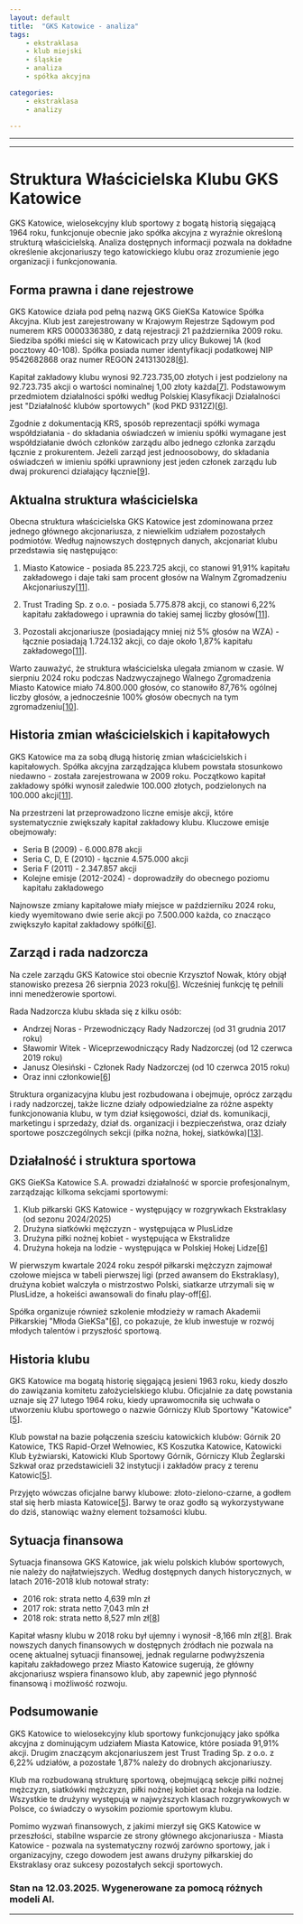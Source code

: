 ```yaml
---
layout: default
title:  "GKS Katowice - analiza"
tags: 
    - ekstraklasa
    - klub miejski
    - śląskie
    - analiza
    - spółka akcyjna

categories:
    - ekstraklasa
    - analizy

---
```


[1]: https://www.biznesradar.pl/akcjonariat/GKS-GIEKSA-KATOWICE  
[2]: https://pl.wikipedia.org/wiki/GKS_Katowice_(hokej_na_lodzie)  
[3]: https://www.gkskatowice.eu/akcjonariat  
[4]: https://pl.wikipedia.org/wiki/GKS_Katowice_(pi%C5%82ka_no%C5%BCna)  
[5]: https://www.gkskatowice.eu/historia  
[6]: https://www.money.pl/gielda/spolki-gpw/plgks0000016,o_firmie.html  
[7]: https://notowania.pb.pl/instrument/PLGKS0000016/gkskat/informacje-spolka  
[8]: https://biznes.pap.pl/company/261  
[9]: https://rejestr.io/krs/336380/gks-gieksa-katowice  
[10]: https://www.bankier.pl/wiadomosc/GKS-GIEKSA-KATOWICE-S-A-Wykaz-akcjonariuszy-posiadajacych-co-najmniej-5-liczby-glosow-na-Nadzwyczajnym-Walnym-Zgromadzeniu-GKS-GieKSa-Katowice-S-A-w-dniu-19-sierpnia-2024-r-8799016.html  
[11]: https://www.bankier.pl/gielda/notowania/new-connect/GKSKAT/akcjonariat  
[12]: https://www.gkskatowice.eu/dla-akcjonariusza  
[13]: https://bip.gkskatowice.eu/assets/files/struktura_organizacyjna_gks_17_09_2020.pdf  
[14]: https://www.stockwatch.pl/gpw/gkskat,akcjonariat,wycena.aspx  
[15]: https://www.gkskatowice.eu/uploads/assets/files/List%20Prezesa%20+%20Sprawozdanie%20Zarz%C4%85du.pdf  
[16]: https://newconnect.pl/spolka?isin=PLGKS0000016  
[17]: https://www.gkskatowice.eu/ludzie-gieksy  
[18]: https://dziennikzachodni.pl/rafal-musiol-dlaczego-radni-katowic-milcza-po-wywiadzie-prezesa-gks-kto-jest-wlascicielem-miejskich-klubow/ar/c2-17698565  
[19]: https://www.sportmarketing.pl/wywiady/75036/prezes-gks-katowice-mozemy-kiedys-zagrac-w-lidze-mistrzow-wywiad/  
[20]: https://www.gkskatowice.eu/klub-biznesu  
[21]: https://stooq.pl/q/h/?s=gks&o=9  
[22]: https://stooq.pl/q/?s=gks  

---
---

# Struktura Właścicielska Klubu GKS Katowice

GKS Katowice, wielosekcyjny klub sportowy z bogatą historią sięgającą 1964 roku, funkcjonuje obecnie jako spółka akcyjna z wyraźnie określoną strukturą właścicielską. Analiza dostępnych informacji pozwala na dokładne określenie akcjonariuszy tego katowickiego klubu oraz zrozumienie jego organizacji i funkcjonowania.

## Forma prawna i dane rejestrowe

GKS Katowice działa pod pełną nazwą GKS GieKSa Katowice Spółka Akcyjna. Klub jest zarejestrowany w Krajowym Rejestrze Sądowym pod numerem KRS 0000336380, z datą rejestracji 21 października 2009 roku. Siedziba spółki mieści się w Katowicach przy ulicy Bukowej 1A (kod pocztowy 40-108). Spółka posiada numer identyfikacji podatkowej NIP 9542682868 oraz numer REGON 241313028\[[6]\].

Kapitał zakładowy klubu wynosi 92.723.735,00 złotych i jest podzielony na 92.723.735 akcji o wartości nominalnej 1,00 złoty każda\[[7]\]. Podstawowym przedmiotem działalności spółki według Polskiej Klasyfikacji Działalności jest "Działalność klubów sportowych" (kod PKD 9312Z)\[[6]\].

Zgodnie z dokumentacją KRS, sposób reprezentacji spółki wymaga współdziałania - do składania oświadczeń w imieniu spółki wymagane jest współdziałanie dwóch członków zarządu albo jednego członka zarządu łącznie z prokurentem. Jeżeli zarząd jest jednoosobowy, do składania oświadczeń w imieniu spółki uprawniony jest jeden członek zarządu lub dwaj prokurenci działający łącznie\[[9]\].

## Aktualna struktura właścicielska

Obecna struktura właścicielska GKS Katowice jest zdominowana przez jednego głównego akcjonariusza, z niewielkim udziałem pozostałych podmiotów. Według najnowszych dostępnych danych, akcjonariat klubu przedstawia się następująco:

1. Miasto Katowice - posiada 85.223.725 akcji, co stanowi 91,91% kapitału zakładowego i daje taki sam procent głosów na Walnym Zgromadzeniu Akcjonariuszy\[[11]\].

2. Trust Trading Sp. z o.o. - posiada 5.775.878 akcji, co stanowi 6,22% kapitału zakładowego i uprawnia do takiej samej liczby głosów\[[11]\].

3. Pozostali akcjonariusze (posiadający mniej niż 5% głosów na WZA) - łącznie posiadają 1.724.132 akcji, co daje około 1,87% kapitału zakładowego\[[11]\].

Warto zauważyć, że struktura właścicielska ulegała zmianom w czasie. W sierpniu 2024 roku podczas Nadzwyczajnego Walnego Zgromadzenia Miasto Katowice miało 74.800.000 głosów, co stanowiło 87,76% ogólnej liczby głosów, a jednocześnie 100% głosów obecnych na tym zgromadzeniu\[[10]\].

## Historia zmian właścicielskich i kapitałowych

GKS Katowice ma za sobą długą historię zmian właścicielskich i kapitałowych. Spółka akcyjna zarządzająca klubem powstała stosunkowo niedawno - została zarejestrowana w 2009 roku. Początkowo kapitał zakładowy spółki wynosił zaledwie 100.000 złotych, podzielonych na 100.000 akcji\[[11]\].

Na przestrzeni lat przeprowadzono liczne emisje akcji, które systematycznie zwiększały kapitał zakładowy klubu. Kluczowe emisje obejmowały:

- Seria B (2009) - 6.000.878 akcji
- Seria C, D, E (2010) - łącznie 4.575.000 akcji
- Seria F (2011) - 2.347.857 akcji
- Kolejne emisje (2012-2024) - doprowadziły do obecnego poziomu kapitału zakładowego

Najnowsze zmiany kapitałowe miały miejsce w październiku 2024 roku, kiedy wyemitowano dwie serie akcji po 7.500.000 każda, co znacząco zwiększyło kapitał zakładowy spółki\[[6]\].

## Zarząd i rada nadzorcza

Na czele zarządu GKS Katowice stoi obecnie Krzysztof Nowak, który objął stanowisko prezesa 26 sierpnia 2023 roku\[[6]\]. Wcześniej funkcję tę pełnili inni menedżerowie sportowi.

Rada Nadzorcza klubu składa się z kilku osób:
- Andrzej Noras - Przewodniczący Rady Nadzorczej (od 31 grudnia 2017 roku)
- Sławomir Witek - Wiceprzewodniczący Rady Nadzorczej (od 12 czerwca 2019 roku)
- Janusz Olesiński - Członek Rady Nadzorczej (od 10 czerwca 2015 roku)
- Oraz inni członkowie\[[6]\]

Struktura organizacyjna klubu jest rozbudowana i obejmuje, oprócz zarządu i rady nadzorczej, także liczne działy odpowiedzialne za różne aspekty funkcjonowania klubu, w tym dział księgowości, dział ds. komunikacji, marketingu i sprzedaży, dział ds. organizacji i bezpieczeństwa, oraz działy sportowe poszczególnych sekcji (piłka nożna, hokej, siatkówka)\[[13]\].

## Działalność i struktura sportowa

GKS GieKSa Katowice S.A. prowadzi działalność w sporcie profesjonalnym, zarządzając kilkoma sekcjami sportowymi:

1. Klub piłkarski GKS Katowice - występujący w rozgrywkach Ekstraklasy (od sezonu 2024/2025)
2. Drużyna siatkówki mężczyzn - występująca w PlusLidze
3. Drużyna piłki nożnej kobiet - występująca w Ekstralidze
4. Drużyna hokeja na lodzie - występująca w Polskiej Hokej Lidze\[[6]\]

W pierwszym kwartale 2024 roku zespół piłkarski mężczyzn zajmował czołowe miejsca w tabeli pierwszej ligi (przed awansem do Ekstraklasy), drużyna kobiet walczyła o mistrzostwo Polski, siatkarze utrzymali się w PlusLidze, a hokeiści awansowali do finału play-off\[[6]\].

Spółka organizuje również szkolenie młodzieży w ramach Akademii Piłkarskiej "Młoda GieKSa"\[[6]\], co pokazuje, że klub inwestuje w rozwój młodych talentów i przyszłość sportową.

## Historia klubu

GKS Katowice ma bogatą historię sięgającą jesieni 1963 roku, kiedy doszło do zawiązania komitetu założycielskiego klubu. Oficjalnie za datę powstania uznaje się 27 lutego 1964 roku, kiedy uprawomocniła się uchwała o utworzeniu klubu sportowego o nazwie Górniczy Klub Sportowy "Katowice"\[[5]\].

Klub powstał na bazie połączenia sześciu katowickich klubów: Górnik 20 Katowice, TKS Rapid-Orzeł Wełnowiec, KS Koszutka Katowice, Katowicki Klub Łyżwiarski, Katowicki Klub Sportowy Górnik, Górniczy Klub Żeglarski Szkwał oraz przedstawicieli 32 instytucji i zakładów pracy z terenu Katowic\[[5]\].

Przyjęto wówczas oficjalne barwy klubowe: złoto-zielono-czarne, a godłem stał się herb miasta Katowice\[[5]\]. Barwy te oraz godło są wykorzystywane do dziś, stanowiąc ważny element tożsamości klubu.

## Sytuacja finansowa

Sytuacja finansowa GKS Katowice, jak wielu polskich klubów sportowych, nie należy do najłatwiejszych. Według dostępnych danych historycznych, w latach 2016-2018 klub notował straty:
- 2016 rok: strata netto 4,639 mln zł
- 2017 rok: strata netto 7,043 mln zł
- 2018 rok: strata netto 8,527 mln zł\[[8]\]

Kapitał własny klubu w 2018 roku był ujemny i wynosił -8,166 mln zł\[[8]\]. Brak nowszych danych finansowych w dostępnych źródłach nie pozwala na ocenę aktualnej sytuacji finansowej, jednak regularne podwyższenia kapitału zakładowego przez Miasto Katowice sugerują, że główny akcjonariusz wspiera finansowo klub, aby zapewnić jego płynność finansową i możliwość rozwoju.

## Podsumowanie

GKS Katowice to wielosekcyjny klub sportowy funkcjonujący jako spółka akcyjna z dominującym udziałem Miasta Katowice, które posiada 91,91% akcji. Drugim znaczącym akcjonariuszem jest Trust Trading Sp. z o.o. z 6,22% udziałów, a pozostałe 1,87% należy do drobnych akcjonariuszy.

Klub ma rozbudowaną strukturę sportową, obejmującą sekcje piłki nożnej mężczyzn, siatkówki mężczyzn, piłki nożnej kobiet oraz hokeja na lodzie. Wszystkie te drużyny występują w najwyższych klasach rozgrywkowych w Polsce, co świadczy o wysokim poziomie sportowym klubu.

Pomimo wyzwań finansowych, z jakimi mierzył się GKS Katowice w przeszłości, stabilne wsparcie ze strony głównego akcjonariusza - Miasta Katowice - pozwala na systematyczny rozwój zarówno sportowy, jak i organizacyjny, czego dowodem jest awans drużyny piłkarskiej do Ekstraklasy oraz sukcesy pozostałych sekcji sportowych.


### Stan na 12.03.2025. Wygenerowane za pomocą różnych modeli AI.
---
